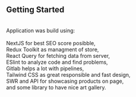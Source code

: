 ## Getting Started
<br/>
Application was build using:
<br/><br/>
NextJS for best SEO score posibble,
<br/>
Redux Toolkit as managment of store,
<br/>
React Query for fetching data from server,
<br/>
ESlint to analyze code and find problems,
<br/>
Gitlab helps a lot with pipelines,
<br/>
Tailwind CSS as great responsible and fast design,
<br/>
SWR and API for showcasing products on page,
<br/>
and some library to have nice art gallery.
<br/>

